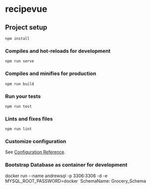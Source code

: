 # recipevue

## Project setup
```
npm install
```

### Compiles and hot-reloads for development
```
npm run serve
```

### Compiles and minifies for production
```
npm run build
```

### Run your tests
```
npm run test
```

### Lints and fixes files
```
npm run lint
```

### Customize configuration
See [Configuration Reference](https://cli.vuejs.org/config/).

### Bootstrap Database as container for development
docker run --name andrewsql -p 3306:3306 -d -e MYSQL_ROOT_PASSWORD=docker <image name>
SchemaName: Grocery_Schema

